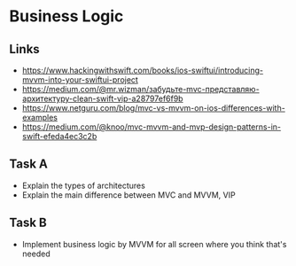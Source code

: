 # Business Logic

## Links

- https://www.hackingwithswift.com/books/ios-swiftui/introducing-mvvm-into-your-swiftui-project
- https://medium.com/@mr.wizman/забудьте-mvc-представляю-архитектуру-clean-swift-vip-a28797ef6f9b
- https://www.netguru.com/blog/mvc-vs-mvvm-on-ios-differences-with-examples
- https://medium.com/@knoo/mvc-mvvm-and-mvp-design-patterns-in-swift-efeda4ec3c2b

## Task A

- Explain the types of architectures
- Explain the main difference between MVC and MVVM, VIP

## Task B

- Implement business logic by MVVM for all screen where you think that's needed
